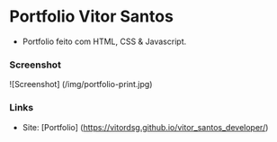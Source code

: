 # Portfolio Vitor Santos
- Portfolio feito com HTML, CSS & Javascript.

### Screenshot
![Screenshot] (/img/portfolio-print.jpg)

### Links
- Site: [Portfolio] (https://vitordsg.github.io/vitor_santos_developer/)